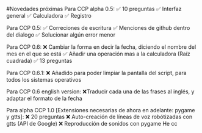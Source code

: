 #Novedades próximas
Para CCP alpha 0.5:
✅ 10 preguntas
✅ Interfaz general
✅ Calculadora
✅ Registro

Para CCP 0.5:
✅ Correciones de escritura
✅ Menciones de github dentro del dialogo
✅ Solucionar algún error menor

Para CCP 0.6:
❌ Cambiar la forma en decir la fecha, diciendo el nombre del mes en el que se está
✅ Añadir una operación mas a la calculadora (Raíz cuadrada)
✅ 13 preguntas

Para CCP 0.6.1:
❌ Añadido para poder limpiar la pantalla del script, para todos los sistemas operativos

Para CCP 0.6 english version:
❌Traducir cada una de las frases al inglés, y adaptar el formato de la fecha

Para alpha CCP 1.0 [Extensiones necesarias de ahora en adelante: pygame y gtts]:
❌ 20 preguntas
❌ Auto-creación de líneas de voz robótizadas con gtts (API de Google)
❌ Reproducción de sonidos con pygame
He cc
